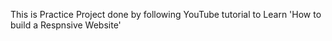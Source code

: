 This is Practice Project done by following YouTube tutorial to Learn 'How to build a Respnsive Website'